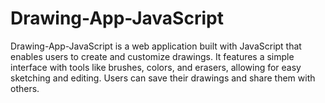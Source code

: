 # Drawing-App-JavaScript
Drawing-App-JavaScript is a web application built with JavaScript that enables users to create and customize drawings. It features a simple interface with tools like brushes, colors, and erasers, allowing for easy sketching and editing. Users can save their drawings and share them with others.
